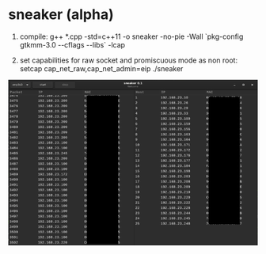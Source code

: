 # sneaker (alpha)

1. compile:
g++ *.cpp -std=c++11 -o sneaker -no-pie -Wall \`pkg-config gtkmm-3.0 --cflags --libs\` -lcap

2. set capabilities for raw socket and promiscuous mode as non root:
setcap cap_net_raw,cap_net_admin=eip ./sneaker

![alt tag](https://github.com/bitspalter/sneaker/blob/main/sneaker.png "sneaker")
